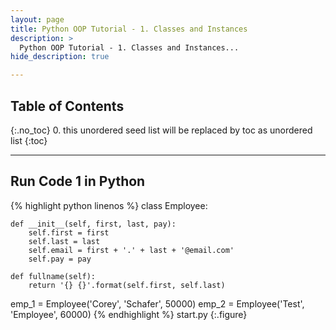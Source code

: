 ```yaml
---
layout: page
title: Python OOP Tutorial - 1. Classes and Instances
description: >
  Python OOP Tutorial - 1. Classes and Instances...
hide_description: true

---
```


## Table of Contents
{:.no_toc}
0. this unordered seed list will be replaced by toc as unordered list
{:toc}

---

##  Run Code 1 in Python

{% highlight python linenos %}
class Employee:

    def __init__(self, first, last, pay):
        self.first = first
        self.last = last
        self.email = first + '.' + last + '@email.com'
        self.pay = pay

    def fullname(self):
        return '{} {}'.format(self.first, self.last)

emp_1 = Employee('Corey', 'Schafer', 50000)
emp_2 = Employee('Test', 'Employee', 60000)
{% endhighlight %}
start.py
{:.figure}